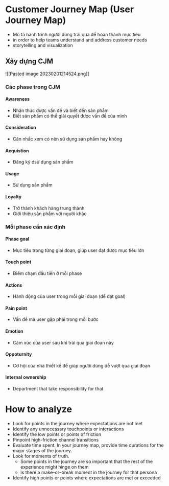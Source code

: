 # Customer Journey Map (User Journey Map)
- Mô tả  hành trình người dùng trải qua để hoàn thành mục tiêu
- in order to help teams understand and address customer needs
- storytelling and visualization
## Xây dựng CJM
![[Pasted image 20230201214524.png]]
### Các phase trong CJM
#### Awareness
- Nhận thức được vấn đề và biết đến sản phẩm
- Biết sản phẩm có thể giải quyết được vấn đề của mình 
#### Consideration
 - Cân nhắc xem có nên sử dụng sản phẩm hay không
#### Acquistion
- Đăng ký dsử dụng sản phẩm
#### Usage
- Sử dụng sản phẩm
#### Loyalty
- Trở thành khách hàng trung thành
- Giới thiệu sản phẩm với người khác
### Mỗi phase cần xác định
#### Phase goal
- Mục tiêu trong từng giai đoạn, giúp user đạt được mục tiêu lớn
#### Touch point
- Điểm chạm đầu tiên ở mỗi phase
#### Actions
- Hành động của user trong mỗi giai đoạn (để đạt goal)
#### Pain point
- Vấn đề mà user gặp phải trong mỗi bước
#### Emotion
- Cảm xúc của user sau khi trải qua giai đoạn này
#### Oppoturnity
- Cơ hội của nhà thiết kế để giúp người dùng dễ vượt qua giai đoạn
#### Internal ownership
- Department that take responsibility for that


# How to analyze
- Look for points in the journey where expectations are not met
- Identify any unnecessary touchpoints or interactions
- Identify the low points or points of friction
- Pinpoint high-friction channel transitions
- Evaluate time spent. In your journey map, provide time durations for the major stages of the journey.
- Look for moments of truth.
	- Some points in the journey are so important that the rest of the experience might hinge on them
	- Is there a make–or–break moment in the journey for that persona
- Identify high points or points where expectations are met or exceeded